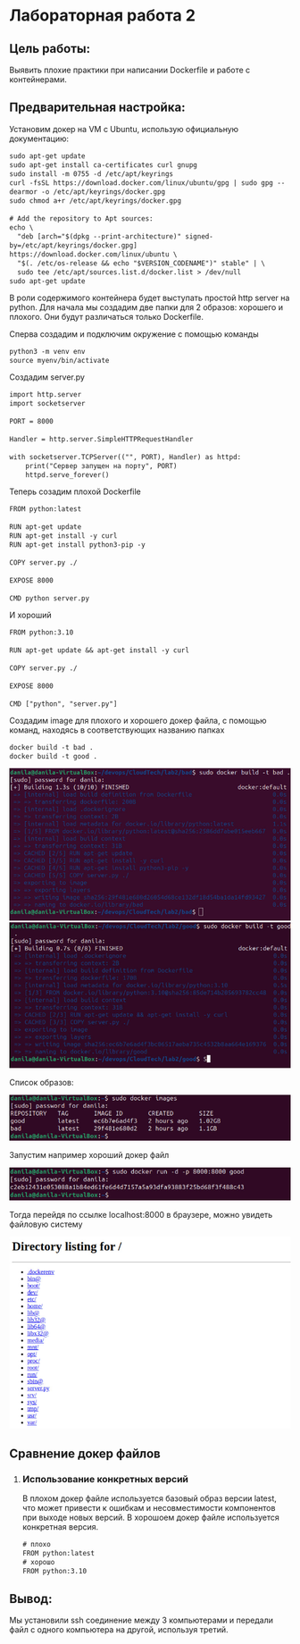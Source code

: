 # Лабораторная работа 2
## Цель работы:
Выявить плохие практики при написании Dockerfile и работе с контейнерами.

## Предварительная настройка:
Установим докер на VM с Ubuntu, использую официальную документацию:
```
sudo apt-get update
sudo apt-get install ca-certificates curl gnupg
sudo install -m 0755 -d /etc/apt/keyrings
curl -fsSL https://download.docker.com/linux/ubuntu/gpg | sudo gpg --dearmor -o /etc/apt/keyrings/docker.gpg
sudo chmod a+r /etc/apt/keyrings/docker.gpg

# Add the repository to Apt sources:
echo \
  "deb [arch="$(dpkg --print-architecture)" signed-by=/etc/apt/keyrings/docker.gpg] https://download.docker.com/linux/ubuntu \
  "$(. /etc/os-release && echo "$VERSION_CODENAME")" stable" | \
  sudo tee /etc/apt/sources.list.d/docker.list > /dev/null
sudo apt-get update
```
В роли содержимого контейнера будет выступать простой http server на python. Для начала мы создадим две папки для 2 образов: хорошего и плохого. Они будут различаться только Dockerfile.

Сперва создадим и подключим окружение с помощью команды
```
python3 -m venv env
source myenv/bin/activate
```
Создадим server.py
```
import http.server
import socketserver
 
PORT = 8000
 
Handler = http.server.SimpleHTTPRequestHandler
 
with socketserver.TCPServer(("", PORT), Handler) as httpd:
    print("Сервер запущен на порту", PORT)
    httpd.serve_forever()
```
Теперь созадим плохой Dockerfile
```
FROM python:latest
 
RUN apt-get update
RUN apt-get install -y curl
RUN apt-get install python3-pip -y

COPY server.py ./
 
EXPOSE 8000
 
CMD python server.py

```
И хороший
```
FROM python:3.10

RUN apt-get update && apt-get install -y curl

COPY server.py ./
 
EXPOSE 8000
 
CMD ["python", "server.py"]

```
Создадим image для плохого и хорошего докер файла, с помощью команд, находясь в соответствующих названию папках
```
docker build -t bad .
docker build -t good .
```

![Рисунок](https://github.com/geherious/CloudTech/blob/master/lab2/images/img-1.jpg)
![Рисунок](https://github.com/geherious/CloudTech/blob/master/lab2/images/img-2.jpg)

Список образов:

![Рисунок](https://github.com/geherious/CloudTech/blob/master/lab2/images/img-3.jpg)

Запустим например хороший докер файл

![Рисунок](https://github.com/geherious/CloudTech/blob/master/lab2/images/img-4.jpg)

Тогда перейдя по ссылке localhost:8000 в браузере, можно увидеть файловую систему

![Рисунок](https://github.com/geherious/CloudTech/blob/master/lab2/images/img-5.jpg)

## Сравнение докер файлов
1. ### Использование конкретных версий
   В плохом докер файле используется базовый образ версии latest, что может привести к ошибкам и несовместимости компонентов при выходе новых версий.
   В хорошоем докер файле используется конкретная версия.
   ```
   # плохо
   FROM python:latest
   # хорошо
   FROM python:3.10
   ```
   

## Вывод:
Мы установили ssh соединение между 3 компьютерами и передали файл с одного компьютера на другой, используя третий.


